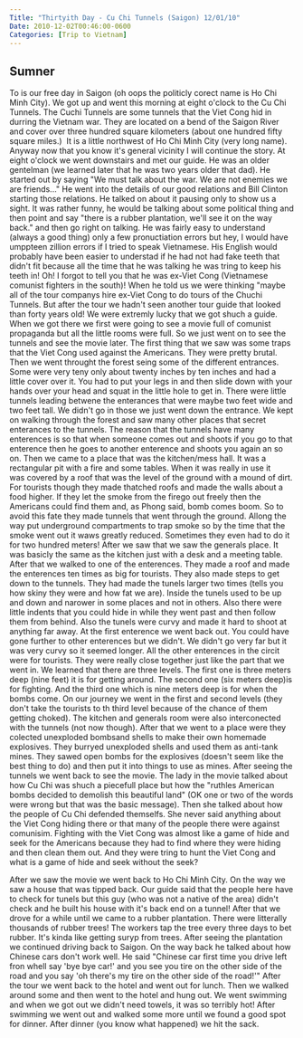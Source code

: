 ```yaml
---
Title: "Thirtyith Day - Cu Chi Tunnels (Saigon) 12/01/10"
Date: 2010-12-02T00:46:00-0600
Categories: [Trip to Vietnam]
---
```


## Sumner

To is our free day in Saigon (oh oops the politicly corect name is Ho
Chi Minh City). We got up and went this morning at eight o'clock to the
Cu Chi Tunnels. The Cuchi Tunnels are some tunnels that the Viet Cong
hid in durring the Vietnam war. They are located on a bend of the Saigon
River and cover over three hundred square kilometers (about one hundred
fifty square miles.)  It is a little northwest of Ho Chi Minh City (very
long name). Anyway now that you know it's general vicinity I will
continue the story. At eight o'clock we went downstairs and met our
guide. He was an older gentelman (we learned later that he was two years
older that dad). He started out by saying "We must talk about the war.
We are not enemies we are friends..." He went into the details of our
good relations and Bill Clinton starting those relations. He talked on
about it pausing only to show us a sight. It was rather funny, he would
be talking about some political thing and then point and say "there is a
rubber plantation, we'll see it on the way back." and then go right on
talking. He was fairly easy to understand (always a good thing) only a
few pronuctiation errors but hey, I would have umppteen zillion errors
if I tried to speak Vietnamese. His English would probably have been
easier to understad if he had not had fake teeth that didn't fit because
all the time that he was talking he was tring to keep his teeth in! Oh!
I forgot to tell you that he was ex-Viet Cong (Vietnamese comunist
fighters in the south)! When he told us we were thinking "maybe all of
the tour companys hire ex-Viet Cong to do tours of the Chuchi Tunnels.
But after the tour we hadn't seen another tour guide that looked than
forty years old! We were extremly lucky that we got shuch a guide. When
we got there we first were going to see a movie full of comunist
propaganda but all the little rooms were full. So we just went on to see
the tunnels and see the movie later. The first thing that we saw was
some traps that the Viet Cong used against the Americans. They were
pretty brutal. Then we went throught the forest seing some of the
different entrances. Some were very teny only about twenty inches by ten
inches and had a  little cover over it. You had to put your legs in and
then slide down with your hands over your head and squat in the little
hole to get in. There were little tunnels leading betwene the enterances
that were maybe two feet wide and two feet tall. We didn't go in those
we just went down the entrance. We kept on walking through the forest
and saw many other places that secret enterances to the tunnels. The
reason that the tunnels have many enterences is so that when someone
comes out and shoots if you go to that enterence then he goes to another
enterence and shoots you again an so on. Then we came to a place that
was the kitchen/mess hall. It was a rectangular pit with a fire and some
tables. When it was really in use it was covered by a roof that was the
level of the ground with a mound of dirt. For tourists though they made
thatched roofs and made the walls about a food higher. If they let the
smoke from the firego out freely then the Americans could find them and,
as Phong said, bomb comes boom. So to avoid this fate they made tunnels
that went through the ground. Allong the way put underground
compartments to trap smoke so by the time that the smoke went out it
waws greatly reduced. Sometimes they even had to do it for two hundred
meters! After we saw that we saw the generals place. It was basicly the
same as the kitchen just with a desk and a meeting table. After that we
walked to one of the enterences. They made a roof and made the
enterences ten times as big for tourists. They also made steps to get
down to the tunnels. They had made the tunels larger two times (tells
you how skiny they were and how fat we are). Inside the tunels used to
be up and down and narower in some places and not in others. Also there
were little indents that you could hide in while they went past and then
follow them from behind. Also the tunels were curvy and made it hard to
shoot at anything far away. At the first enterence we went back out. You
could have gone further to other enterences but we didn't. We didn't go
very far but it was very curvy so it seemed longer. All the other
enterences in the circit were for tourists. They were really close
together just like the part that we went in. We learned that there are
three levels. The first one is three meters deep (nine feet) it is for
getting around. The second one (six meters deep)is for fighting. And the
third one which is nine meters deep is for when the bombs come. On our
journey we went in the first and second levels (they don't take the
tourists to th third level because of the chance of them getting
choked). The kitchen and generals room were also interconected with the
tunnels (not now though). After that we went to a place were they
colected unexploded bombsand shells to make their own homemade
explosives. They burryed unexploded shells and used them as anti-tank
mines. They sawed open bombs for the explosives (doesn't seem like the
best thing to do) and then put it into things to use as mines. After
seeing the tunnels we went back to see the movie. The lady in the movie
talked about how Cu Chi was shuch a piecefull place but how the "ruthles
American bombs decided to demolish this beautiful land" (OK one or two
of the words were wrong but that was the basic message). Then she talked
about how the people of Cu Chi defended themselfs. She never said
anything about the Viet Cong hiding there or that many of the people
there were against comunisim. Fighting with the Viet Cong was almost
like a game of hide and seek for the Americans because they had to find
where they were hiding and then clean them out. And they were tring to
hunt the Viet Cong and what is a game of hide and seek without the
seek?  

After we saw the movie we went back to Ho Chi Minh City. On the way we
saw a house that was tipped back. Our guide said that the people here
have to check for tunels but this guy (who was not a native of the area)
didn't check and he built his house with it's back end on a tunnel!
After that we drove for a while until we came to a rubber plantation.
There were litterally thousands of rubber trees! The workers tap the
tree every three days to bet rubber. It's kinda like getting suryp from
trees. After seeing the plantation we continued driving back to Saigon.
On the way back he talked about how Chinese cars don't work well. He
said "Chinese car first time you drive left fron whell say 'bye bye
car!' and you see you tire on the other side of the road and you say 'oh
there's my tire on the other side of the road!'" After the tour we went
back to the hotel and went out for lunch. Then we walked around some and
then went to the hotel and hung out. We went swimming and when we got
out we didn't need towels, it was so terribly hot! After swimming we
went out and walked some more until we found a good spot for dinner.
After dinner (you know what happened) we hit the sack.
